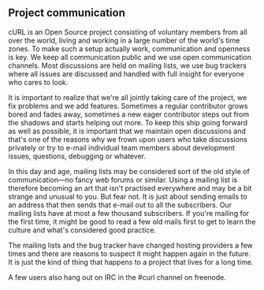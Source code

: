 ## Project communication

cURL is an Open Source project consisting of voluntary members from all over
the world, living and working in a large number of the world's time zones. To
make such a setup actually work, communication and openness is key. We keep
all communication public and we use open communication channels. Most
discussions are held on mailing lists, we use bug trackers where all issues
are discussed and handled with full insight for everyone who cares to look.

It is important to realize that we're all jointly taking care of the project,
we fix problems and we add features. Sometimes a regular contributor grows
bored and fades away, sometimes a new eager contributor steps out from the
shadows and starts helping out more. To keep this ship going forward as well
as possible, it is important that we maintain open discussions and that's one
of the reasons why we frown upon users who take discussions privately or try
to e-mail individual team members about development issues, questions,
debugging or whatever.

In this day and age, mailing lists may be considered sort of the old style of
communication—no fancy web forums or similar. Using a mailing list is
therefore becoming an art that isn't practised everywhere and may be a bit
strange and unusual to you. But fear not. It is just about sending emails to
an address that then sends that e-mail out to all the subscribers. Our mailing
lists have at most a few thousand subscribers. If you're mailing for the first
time, it might be good to read a few old mails first to get to learn the
culture and what's considered good practice.

The mailing lists and the bug tracker have changed hosting providers a few
times and there are reasons to suspect it might happen again in the future. It
is just the kind of thing that happens to a project that lives for a long time.

A few users also hang out on IRC in the #curl channel on freenode.
